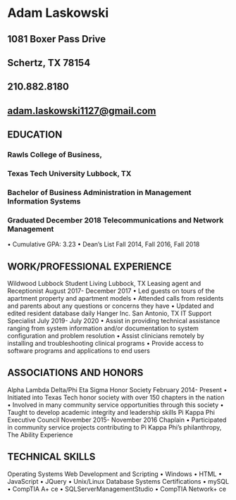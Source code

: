# Adam Laskowski 
## 1081 Boxer Pass Drive 
## Schertz, TX 78154 
## 210.882.8180 
## adam.laskowski1127@gmail.com 
## EDUCATION 
### Rawls College of Business, 
### Texas Tech University Lubbock, TX 
### Bachelor of Business Administration in Management Information Systems 
### Graduated December 2018 Telecommunications and Network Management 
• Cumulative GPA: 3.23 
• Dean’s List Fall 2014, Fall 2016, Fall 2018 
## WORK/PROFESSIONAL EXPERIENCE 
Wildwood Lubbock Student Living Lubbock, TX Leasing agent and Receptionist August 2017- December 2017 • Led guests on tours of the apartment property and apartment models 
• Attended calls from residents and parents about any questions or concerns they have • Updated and edited resident database daily 
Hanger Inc. San Antonio, TX IT Support Specialist July 2019- July 2020 • Assist in providing technical assistance ranging from system information and/or documentation to  system configuration and problem resolution 
• Assist clinicians remotely by installing and troubleshooting clinical programs • Provide access to software programs and applications to end users 
## ASSOCIATIONS AND HONORS 
Alpha Lambda Delta/Phi Eta Sigma Honor Society February 2014- Present • Initiated into Texas Tech honor society with over 150 chapters in the nation  • Involved in many community service opportunities through this society 
• Taught to develop academic integrity and leadership skills 
Pi Kappa Phi Executive Council November 2015- November 2016 Chaplain 
• Participated in community service projects contributing to Pi Kappa Phi’s philanthropy, The Ability  Experience  
## TECHNICAL SKILLS 
Operating Systems Web Development and Scripting • Windows • HTML 
• JavaScript 
• JQuery 
• Unix/Linux 
Database Systems Certifications 
• mySQL • CompTIA A+ ce 
• SQLServerManagementStudio • CompTIA Network+ ce

